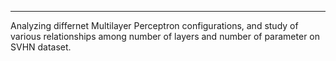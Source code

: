 -----------------
Analyzing differnet Multilayer Perceptron configurations, and study of various relationships among number of layers and number of parameter on SVHN dataset.


